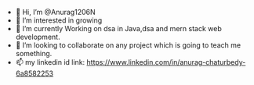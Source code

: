 - 👋 Hi, I’m @Anurag1206N
- 👀 I’m interested in growing
- 🌱 I’m currently Working on dsa in Java,dsa and mern stack web development.
- 💞️ I’m looking to collaborate on any project which is going to teach me something.
- 📫 my linkedin id link: https://www.linkedin.com/in/anurag-chaturbedy-6a8582253

<!---
Anurag1206N/Anurag1206N is a ✨ special ✨ repository because its `README.md` (this file) appears on your GitHub profile.
You can click the Preview link to take a look at your changes.
--->
